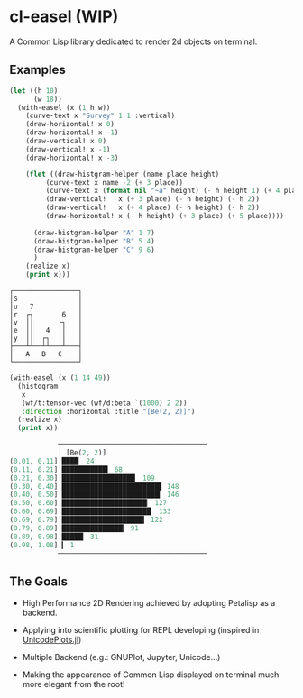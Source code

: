 
# cl-easel (WIP)

A Common Lisp library dedicated to render 2d objects on terminal.

## Examples

```lisp
(let ((h 10)
      (w 18))
  (with-easel (x (1 h w))
    (curve-text x "Survey" 1 1 :vertical)
    (draw-horizontal! x 0)
    (draw-horizontal! x -1)
    (draw-vertical! x 0)
    (draw-vertical! x -1)
    (draw-horizontal! x -3)

    (flet ((draw-histgram-helper (name place height)
	     (curve-text x name -2 (+ 3 place))
	     (curve-text x (format nil "~a" height) (- h height 1) (+ 4 place))
	     (draw-vertical!   x (+ 3 place) (- h height) (- h 2))
	     (draw-vertical!   x (+ 4 place) (- h height) (- h 2))
	     (draw-horizontal! x (- h height) (+ 3 place) (+ 5 place))))
      
      (draw-histgram-helper "A" 1 7)
      (draw-histgram-helper "B" 5 4)
      (draw-histgram-helper "C" 9 6)
      )
    (realize x)
    (print x)))
```

```
┌────────────────┐
│S               │
│u   7           │
│r  ┌┐       6   │
│v  ││      ┌┐   │
│e  ││   4  ││   │
│y  ││  ┌┐  ││   │
├───┴┴──┴┴──┴┴───┤
│   A   B   C    │
└────────────────┘
```

```lisp
(with-easel (x (1 14 49))
  (histogram
   x
   (wf/t:tensor-vec (wf/d:beta `(1000) 2 2))
   :direction :horizontal :title "[Be(2, 2)]")
  (realize x)
  (print x))

            ┬────────────────────────────────────
            │ [Be(2, 2)]                         
(0.01, 0.11]│████▏ 24                            
(0.11, 0.21]│███████████▍ 68                     
(0.21, 0.30]│██████████████████▏ 109             
(0.30, 0.40]│████████████████████████▋ 148       
(0.40, 0.50]│████████████████████████▎ 146       
(0.50, 0.60]│█████████████████████▏ 127          
(0.60, 0.69]│██████████████████████▏ 133         
(0.69, 0.79]│████████████████████▍ 122           
(0.79, 0.89]│███████████████▎ 91                 
(0.89, 0.98]│█████▎ 31                           
(0.98, 1.08]│▎ 1                                 
            ┴────────────────────────────────────
```

## The Goals

- High Performance 2D Rendering achieved by adopting Petalisp as a backend.

- Applying into scientific plotting for REPL developing (inspired in [UnicodePlots.jl](https://github.com/JuliaPlots/UnicodePlots.jl))

- Multiple Backend (e.g.: GNUPlot, Jupyter, Unicode...)

- Making the appearance of Common Lisp displayed on terminal much more elegant from the root!


